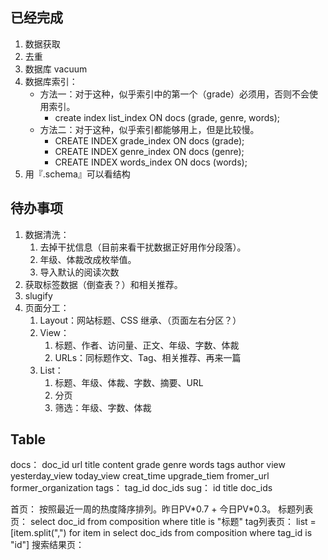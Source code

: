 ## 已经完成
1. 数据获取
2. 去重
3. 数据库 vacuum
4. 数据库索引：
   - 方法一：对于这种，似乎索引中的第一个（grade）必须用，否则不会使用索引。
     - create index list_index ON docs (grade, genre, words);
   - 方法二：对于这种，似乎索引都能够用上，但是比较慢。
     - CREATE INDEX grade_index ON docs (grade);
     - CREATE INDEX genre_index ON docs (genre);
     - CREATE INDEX words_index ON docs (words);
5. 用『.schema』可以看结构

## 待办事项
1. 数据清洗：
   1. 去掉干扰信息（目前来看干扰数据正好用作分段落）。
   2. 年级、体裁改成枚举值。
   3. 导入默认的阅读次数
2. 获取标签数据（倒查表？）和相关推荐。
3. slugify
4. 页面分工：
   1. Layout：网站标题、CSS 继承、（页面左右分区？）
   2. View：
      1. 标题、作者、访问量、正文、年级、字数、体裁
      2. URLs：同标题作文、Tag、相关推荐、再来一篇
   3. List：
      1. 标题、年级、体裁、字数、摘要、URL
      2. 分页
      3. 筛选：年级、字数、体裁

## Table
docs：	doc_id url title content grade genre words tags author view yesterday_view today_view creat_time upgrade_tiem fromer_url former_organization
tags：	tag_id doc_ids
sug：	id title doc_ids

首页：		按照最近一周的热度降序排列。昨日PV\*0.7 + 今日PV\*0.3。
标题列表页：	select doc_id from composition where title is "标题"
tag列表页：	list = [item.split(",") for item in select doc_ids from composition where tag_id is "id"]
搜索结果页：